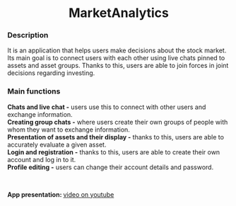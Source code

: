 <h1 align="center">MarketAnalytics</h1>

<h3>Description</h3>
<p>It is an application that helps users make decisions about the stock market. Its main goal is to connect users with each other using live chats pinned to assets and asset groups. Thanks to this, users are able to join forces in joint decisions regarding investing.</p>

<h3>Main functions</h3>
<p><b>Chats and live chat -</b> users use this to connect with other users and exchange information.</br>
<b>Creating group chats -</b> where users create their own groups of people with whom they want to exchange information.</br>
<b>Presentation of assets and their display -</b> thanks to this, users are able to accurately evaluate a given asset.</br>
<b>Login and registration -</b> thanks to this, users are able to create their own account and log in to it.</br>
<b>Profile editing -</b> users can change their account details and password.</p>

</br>

<p><b>App presentation: </b> <a href = "https://youtu.be/vyDMIibqBHM">video on youtube</a></p>
